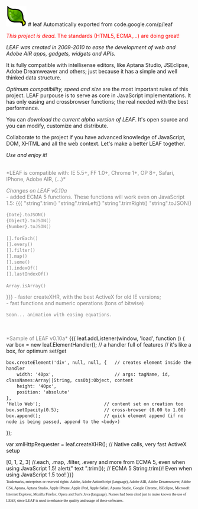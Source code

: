 ![leaf](visual/logo.png) # leaf
Automatically exported from code.google.com/p/leaf


<font color="red">*This project is dead.* The standards (HTML5, ECMA,...) are doing great!</font>

*LEAF was created in 2009-2010 to ease the development of web and Adobe AIR apps, gadgets, widgets and APIs.*

It is fully compatible with intellisense editors, like Aptana Studio, JSEclipse, Adobe Dreamweaver and others; just because it has a simple and well thinked data structure. 

*Optimum compatibility, speed and size* are the most important rules of this project. LEAF purpouse is to serve as core in JavaScript implementations. It has only easing and crossbrowser functions; the real needed with the best performance.

You can *download the current alpha version of LEAF*. It's open source and you can modify, customize and distribute.

Collaborate to the project if you have advanced knowledge of JavaScript, DOM, XHTML and all the web context. Let's make a better LEAF together.

*Use and enjoy it!*

<br />
<font color="gray">*LEAF is compatible with: IE 5.5+, FF 1.0+, Chrome 1+, OP 8+, Safari, IPhone, Adobe AIR, (...)*
<br />

*Changes on LEAF v0.10a*
<br />
    - added ECMA 5 functions. These functions will work even on JavaScript 1.5:
{{{
    "string".trim()
    "string".trimLeft()
    "string".trimRight()
    "string".toJSON()

    {Date}.toJSON()
    {Object}.toJSON()
    {Number}.toJSON()

    [].forEach()
    [].every()
    [].filter()
    [].map()
    [].some()
    [].indexOf()
    [].lastIndexOf()

    Array.isArray()
}}}
    - faster createXHR, with the best ActiveX for old IE versions;<br />
    - fast functions and numeric operations (tons of bitwise)<br />

    Soon... animation with easing equations.
<br />
<br />
*Sample of LEAF v0.10a*

</font>
{{{
leaf.addListener(window, 'load', function ()
{
    var box = new leaf.ElementHandler();     // a handler full of features
                                             // it's like a box, for optimum set/get
	
    box.createElement('div', null, null, {   // creates element inside the handler
        width: '40px',                       // args: tagName, id, classNames:Array||String, cssObj:Object, content
        height: '40px',
        position: 'absolute'
    },
    'Hello Web');                        // content set on creation too
    box.setOpacity(0.5);                 // cross-browser (0.00 to 1.00)
    box.append();                        // quick element append (if no node is being passed, append to the <body>)
});

var xmlHttpRequester = leaf.createXHR(); // Native calls, very fast ActiveX setup

[0, 1, 2, 3]                             //.each, .map, .filter, .every and more from ECMA 5, even when using JavaScript 1.5!
alert("   text   ".trim());              // ECMA 5 String.trim()! Even when using JavaScript 1.5 too!
}}}
<br />
<font size="1" face="verdana">Trademarks, enterprises or reserved rights: Adobe, Adobe ActionScript (language), Adobe AIR, Adobe Dreamweaver, Adobe CS4, Aptana, Aptana Studio, Apple iPhone, Apple iPod, Apple Safari, Aptana Studio, Google Chrome, JSEclipse, Microsoft Internet Explorer, Mozilla Firefox, Opera and Sun's Java (language). Names had been cited just to make known the use of LEAF, since LEAF is used to enhance the quality and usage of these softwares.</font>
